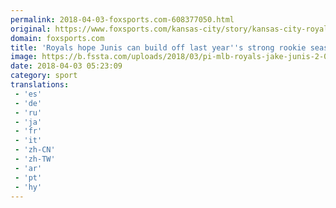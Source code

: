 ```yaml
---
permalink: 2018-04-03-foxsports.com-608377050.html
original: https://www.foxsports.com/kansas-city/story/kansas-city-royals-hope-jake-junis-can-build-off-last-years-strong-rookie-season-040318
domain: foxsports.com
title: 'Royals hope Junis can build off last year''s strong rookie season'
image: https://b.fssta.com/uploads/2018/03/pi-mlb-royals-jake-junis-2-031218.vresize.1200.630.high.8.jpg
date: 2018-04-03 05:23:09
category: sport
translations: 
 - 'es'
 - 'de'
 - 'ru'
 - 'ja'
 - 'fr'
 - 'it'
 - 'zh-CN'
 - 'zh-TW'
 - 'ar'
 - 'pt'
 - 'hy'
---
```


